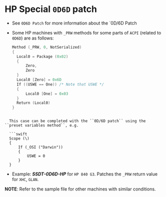 # HP Special `0D6D` patch

- See `0D6D Patch` for more information about the `0D/6D Patch
- Some HP machines with `_PRW` methods for some parts of `ACPI` (related to `0D6D`) are as follows:

	```swift
	Method (_PRW, 0, NotSerialized)
   {
      Local0 = Package (0x02)
      {
          Zero,
          Zero
      }
      Local0 [Zero] = 0x6D
      If ((USWE == One)) /* Note that USWE */
      {
          Local0 [One] = 0x03
      }
      Return (Local0)
  	}
```

  This case can be completed with the ``0D/6D patch`` using the ``preset variables method``, e.g.

  ```swift
  Scope (\)
  {
      If (_OSI ("Darwin"))
      {
          USWE = 0
      }
  }
  ```

- Example: ***SSDT-0D6D-HP*** for `HP 840 G3`. Patches the `_PRW` return value for `XHC`, `GLAN`.

**NOTE**: Refer to the sample file for other machines with similar conditions.
